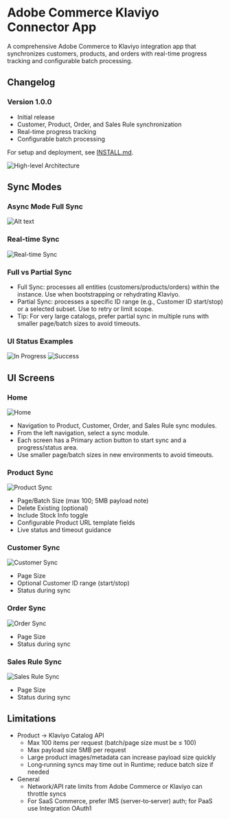 # Adobe Commerce Klaviyo Connector App

A comprehensive Adobe Commerce to Klaviyo integration app that synchronizes customers, products, and orders with real-time progress tracking and configurable batch processing.
## Changelog
### Version 1.0.0
- Initial release
- Customer, Product, Order, and Sales Rule synchronization
- Real-time progress tracking
- Configurable batch processing

For setup and deployment, see [INSTALL.md](INSTALL.md).

![High-level Architecture](docs/high-architecture-klaviyo-integration.png "High-level Architecture - Klaviyo Integration")

## Sync Modes

### Async Mode Full Sync
![Alt text](docs/async-mode-full-sync.png "Async Mode Full Sync")

### Real-time Sync
![Real-time Sync](docs/real-time-sync.png "Real-time Sync")

### Full vs Partial Sync
- Full Sync: processes all entities (customers/products/orders) within the instance. Use when bootstrapping or rehydrating Klaviyo.
- Partial Sync: processes a specific ID range (e.g., Customer ID start/stop) or a selected subset. Use to retry or limit scope.
- Tip: For very large catalogs, prefer partial sync in multiple runs with smaller page/batch sizes to avoid timeouts.

### UI Status Examples
![In Progress](docs/app_builder_inprorgress.png "Sync in progress banner")
![Success](docs/app_builder_success_message.png "Sync success banner")


## UI Screens

### Home
![Home](docs/app_builder_home.png "Home screen with navigation to sync modules")
- Navigation to Product, Customer, Order, and Sales Rule sync modules.
- From the left navigation, select a sync module.
- Each screen has a Primary action button to start sync and a progress/status area.
- Use smaller page/batch sizes in new environments to avoid timeouts.

### Product Sync
![Product Sync](docs/app_builder_product_full_sync.png "Product full sync UI")
- Page/Batch Size (max 100; 5MB payload note)
- Delete Existing (optional)
- Include Stock Info toggle
- Configurable Product URL template fields
- Live status and timeout guidance

### Customer Sync
![Customer Sync](docs/app_builder_customer_full_sync.png "Customer full/partial sync UI")
- Page Size
- Optional Customer ID range (start/stop)
- Status during sync

### Order Sync
![Order Sync](docs/app_builder_order_full_sync.png "Order full/partial sync UI")
- Page Size
- Status during sync

### Sales Rule Sync
![Sales Rule Sync](docs/app_builder_sale_rule_full_sync.png "Sales rule/coupon sync UI")
- Page Size
- Status during sync

## Limitations

- Product → Klaviyo Catalog API
    - Max 100 items per request (batch/page size must be ≤ 100)
    - Max payload size 5MB per request
    - Large product images/metadata can increase payload size quickly
    - Long‑running syncs may time out in Runtime; reduce batch size if needed
- General
    - Network/API rate limits from Adobe Commerce or Klaviyo can throttle syncs
    - For SaaS Commerce, prefer IMS (server‑to‑server) auth; for PaaS use Integration OAuth1
